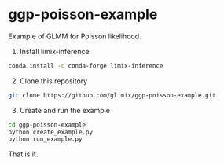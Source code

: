 # ggp-poisson-example
Example of GLMM for Poisson likelihood.

1. Install limix-inference
```bash
conda install -c conda-forge limix-inference
```

2. Clone this repository
```bash
git clone https://github.com/glimix/ggp-poisson-example.git
```

3. Create and run the example
```bash
cd ggp-poisson-example
python create_example.py
python run_example.py
```

That is it.
